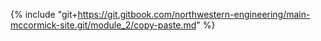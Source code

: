 {% include "git+https://git.gitbook.com/northwestern-engineering/main-mccormick-site.git/module_2/copy-paste.md" %}

